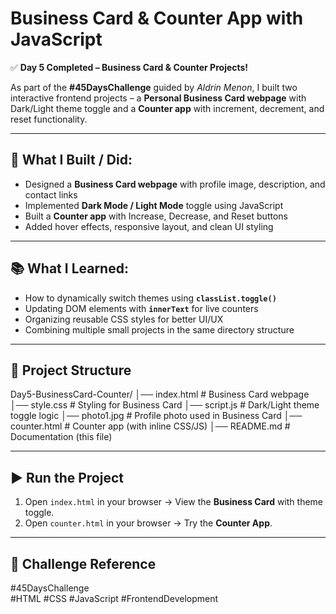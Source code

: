 # Business Card & Counter App with JavaScript

✅ **Day 5 Completed – Business Card & Counter Projects!**

As part of the **#45DaysChallenge** guided by *Aldrin Menon*, I built two interactive frontend projects – a **Personal Business Card webpage** with Dark/Light theme toggle and a **Counter app** with increment, decrement, and reset functionality.

---

## 🚀 What I Built / Did:
- Designed a **Business Card webpage** with profile image, description, and contact links  
- Implemented **Dark Mode / Light Mode** toggle using JavaScript  
- Built a **Counter app** with Increase, Decrease, and Reset buttons  
- Added hover effects, responsive layout, and clean UI styling  

---

## 📚 What I Learned:
- How to dynamically switch themes using **`classList.toggle()`**  
- Updating DOM elements with **`innerText`** for live counters  
- Organizing reusable CSS styles for better UI/UX  
- Combining multiple small projects in the same directory structure  

---

## 📂 Project Structure

Day5-BusinessCard-Counter/
│── index.html # Business Card webpage
│── style.css # Styling for Business Card
│── script.js # Dark/Light theme toggle logic
│── photo1.jpg # Profile photo used in Business Card
│── counter.html # Counter app (with inline CSS/JS)
│── README.md # Documentation (this file)


---

## ▶️ Run the Project
1. Open `index.html` in your browser → View the **Business Card** with theme toggle.  
2. Open `counter.html` in your browser → Try the **Counter App**.  

---

## 🔗 Challenge Reference
#45DaysChallenge  
#HTML #CSS #JavaScript #FrontendDevelopment
